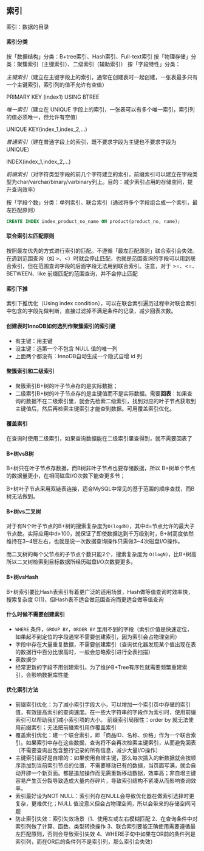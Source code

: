 ## 索引

索引：数据的目录

#### 索引分类

按「数据结构」分类：B+tree索引、Hash索引、Full-text索引
按「物理存储」分类：聚簇索引（主键索引）、二级索引（辅助索引）
按「字段特性」分类：

*主键索引*（建立在主键字段上的索引，通常在创建表时一起创建，一张表最多只有一个主键索引，索引列的值不允许有空值）

PRIMARY KEY (index1) USING BTREE

*唯一索引*（建立在 UNIQUE 字段上的索引，一张表可以有多个唯一索引，索引列的值必须唯一，但允许有空值）

UNIQUE KEY(index_1,index_2,...) 

*普通索引*（建在普通字段上的索引，既不要求字段为主键也不要求字段为UNIQUE）

INDEX(index_1,index_2,...) 

*前缀索引*（对字符类型字段的前几个字符建立的索引，前缀索引可以建立在字段类型为char/varchar/binary/varbinary列上。目的：减少索引占用的存储空间，提升查询效率）

按「字段个数」分类：单列索引、联合索引（通过将多个字段组合成一个索引，最左匹配原则）

```sql
CREATE INDEX index_product_no_name ON product(product_no, name);
```

#### 联合索引左匹配原则

按照最左优先的方式进行索引的匹配。不遵循「最左匹配原则」联合索引会失效。
在遇到范围查询（如 >、<）时就会停止匹配，也就是范围查询的字段可以用到联合索引，但在范围查询字段的后面字段无法用到联合索引。注意，对于 >=、<=、BETWEEN、like 前缀匹配的范围查询，并不会停止匹配

#### 索引下推

索引下推优化（Using index condition），可以在联合索引遍历过程中对联合索引中包含的字段先做判断，直接过滤掉不满足条件的记录，减少回表次数。

#### 创建表时InnoDB如何选列作聚簇索引的索引键

- 有主键：用主键
- 没主键：选第一个不包含 NULL 值的唯一列
- 上面两个都没有：InnoDB自动生成一个隐式自增 id 列

#### 聚簇索引和二级索引

- 聚簇索引B+树的叶子节点存的是实际数据；
- 二级索引B+树的叶子节点存的是主键值而不是实际数据。需要**回表**：如果查询的数据不在二级索引里，就会先检索二级索引，找到对应的叶子节点获取到主键值后，然后再检索主键索引才能查到数据。可用覆盖索引优化。

#### 覆盖索引

在查询时使用二级索引，如果查询数据能在二级索引里查得到，就不需要回表了

#### B+树vsB树

B+树只在叶子节点存数据，而B树非叶子节点也要存储数据，所以 B+树单个节点的数据量更小，在相同磁盘I/O次数下能查更多节；

B+树叶子节点采用双链表连接，适合MySQL中常见的基于范围的顺序查找，而B树无法做到。

#### B+树vs二叉树

对于有N个叶子节点的B+树的搜索复杂度为`O(logdN)`，其中d=节点允许的最大子节点数。实际应用中d>100，就保证了即使数据达到千万级别时，B+树高度依然维持在3~4层左右，也就是说一次数据查询操作只需做3~4次磁盘I/O操作。

而二叉树的每个父节点的子节点个数只能2个，搜索复杂度为 `O(logN)`，比B+树高所以二叉树检索到目标数据所经历磁盘I/O次数要更多。

#### B+树vsHash

B+树索引要比Hash表索引有着更广泛的适用场景，Hash做等值查询时效率快，搜索复杂度 O(1)，但Hash表不适合做范围查询而更适合做等值查询

#### 什么时候不需要创建索引

- `WHERE` 条件，`GROUP BY`，`ORDER BY` 里用不到的字段（索引价值是快速定位，如果起不到定位的字段通常不需要创建索引，因为索引会占物理空间）
- 字段中存在大量重复数据，不需要创建索引（查询优化器发现某个值出现在表的数据行中百分比很高时，一般会忽略索引进行全表扫描）
- 表数据少
- 经常更新的字段不用创建索引。为了维护B+Tree有序性就需要频繁重建索引，会影响数据库性能

#### 优化索引方法

- 前缀索引优化：为了减小索引字段大小，可以增加一个索引页中存储的索引值，有效提高索引的查询速度。在一些大字符串的字段作为索引时，使用前缀索引可以帮助我们减小索引项的大小。
  前缀索引局限性：order by 就无法使用前缀索引；无法把前缀索引用作覆盖索引
- 覆盖索引优化：建一个联合索引，即「商品ID、名称、价格」作为一个联合索引。如果索引中存在这些数据，查询将不会再次检索主键索引，从而避免回表（不需要查询出包含整行记录的所有信息，减少大量I/O操作）
- 主键索引最好是自增的：如果使用自增主键，那么每次插入的新数据就会按顺序添加到当前索引节点的位置，不需要移动已有的数据，当页面写满，就会自动开辟一个新页面。都是追加操作而无需重新移动数据，效率高；非自增主键容易产生页分裂导致造成大量内存碎片，导致索引结构不紧凑从而影响查询效率。
- 索引最好设为NOT NULL：索引列存在NULL会导致优化器在做索引选择时更复杂，更难优化；NULL 值没意义但会占物理空间，所以会带来的存储空间问题
- 防止索引失效：索引失效场景（1、使用左或左右模糊匹配 2、在查询条件中对索引列做了计算、函数、类型转换操作 3、联合索引要能正确使用需要遵循最左匹配原则，否则会导致索引失效 4、WHERE子句中如果在OR前的条件列是索引列，而在OR后的条件列不是索引列，那么索引会失效）